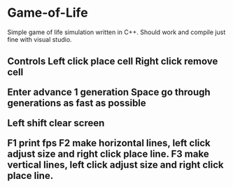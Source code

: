 # Game-of-Life
Simple game of life simulation written in C++.
Should work and compile just fine with visual studio.

<h2>Controls</h>
Left click place cell
Right click remove cell

Enter advance 1 generation
Space go through generations as fast as possible

Left shift clear screen

F1 print fps
F2 make horizontal lines, left click adjust size and right click place line.
F3 make vertical lines, left click adjust size and right click place line.
